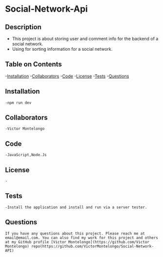 # Social-Network-Api
  
  ## Description
  - This project is about storing user and comment info for the backend of a social network.
  - Using for sorting information for a social network.
  
  ## Table on Contents
  
  -[Installation](#installation)
  -[Collaborators](#collaborators)
  -[Code](#code)
  -[License](#license)
  -[Tests](#tests)
  -[Questions](#questions)
  
  ## Installation
    -npm run dev
   
  ## Collaborators
    -Victor Montelongo
  
  ## Code
    -JavaScript,Node.Js
  
  ## License
    -
    
  ## Tests
    -Install the application and install and run via a server tester.
  

  ## Questions
    If you have any questions about this project. Please reach me at email@email.com. You can also find my work for this project and others at my GitHub profile [Victor Montelongo](https://github.com/Victor Montelongo) repo(https://github.com/VictorMontelongo/Social-Network-API)
  
  